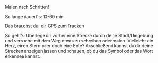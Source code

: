 Malen nach Schritten!

So lange dauert's: 10-60 min

Das brauchst du: ein GPS zum Tracken

So geht’s: Überlege dir vorher eine Strecke durch deine Stadt/Umgebung und versuche mit dem Weg etwas zu schreiben oder malen. Vielleicht ein Herz, einen Stern oder doch eine Ente? Anschließend kannst du dir deine Strecken anzeigen lassen und schauen, ob du das Symbol oder das Wort erkennen kannst. 
